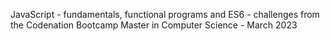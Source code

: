 JavaScript - fundamentals, functional programs and ES6
           - challenges from the Codenation Bootcamp Master in Computer Science - March 2023
